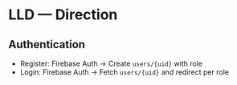 # LLD — Direction

## Authentication
- Register: Firebase Auth → Create `users/{uid}` with role
- Login: Firebase Auth → Fetch `users/{uid}` and redirect per role
